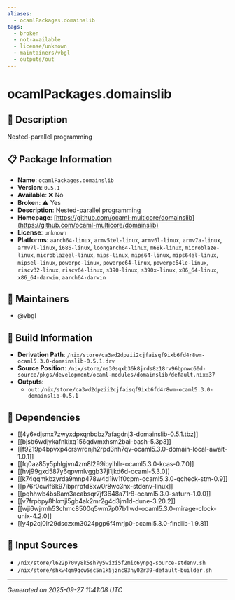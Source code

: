 ```yaml
---
aliases:
  - ocamlPackages.domainslib
tags:
  - broken
  - not-available
  - license/unknown
  - maintainers/vbgl
  - outputs/out
---
```


# ocamlPackages.domainslib

## 📝 Description

Nested-parallel programming

## 📋 Package Information

- **Name**: `ocamlPackages.domainslib`
- **Version**: `0.5.1`
- **Available**: ❌ No
- **Broken**: ⚠️ Yes
- **Description**: Nested-parallel programming
- **Homepage**: [https://github.com/ocaml-multicore/domainslib](https://github.com/ocaml-multicore/domainslib)
- **License**: `unknown`
- **Platforms**: `aarch64-linux`, `armv5tel-linux`, `armv6l-linux`, `armv7a-linux`, `armv7l-linux`, `i686-linux`, `loongarch64-linux`, `m68k-linux`, `microblaze-linux`, `microblazeel-linux`, `mips-linux`, `mips64-linux`, `mips64el-linux`, `mipsel-linux`, `powerpc-linux`, `powerpc64-linux`, `powerpc64le-linux`, `riscv32-linux`, `riscv64-linux`, `s390-linux`, `s390x-linux`, `x86_64-linux`, `x86_64-darwin`, `aarch64-darwin`
## 👥 Maintainers

- @vbgl


## 🔧 Build Information

- **Derivation Path**: `/nix/store/ca3wd2dpzii2cjfaisqf9ixb6fd4r8wm-ocaml5.3.0-domainslib-0.5.1.drv`
- **Source Position**: `/nix/store/ns30sqxb36k8jrds8z18rv96bpnwc60d-source/pkgs/development/ocaml-modules/domainslib/default.nix:37`
- **Outputs**:
  - `out`:  `/nix/store/ca3wd2dpzii2cjfaisqf9ixb6fd4r8wm-ocaml5.3.0-domainslib-0.5.1`

## 🔗 Dependencies

- [[4y6xdjsmx7zwyxdpxqnbdbz7afagdnj3-domainslib-0.5.1.tbz]]
- [[bjsb6wdjykafnkixq156qdvmxhsm2bai-bash-5.3p3]]
- [[f9219p4bpvxp4crswrqnjh2rpd3nh7qv-ocaml5.3.0-domain-local-await-1.0.1]]
- [[fq0az85y5phlgjvn4zm8l299ibyihllr-ocaml5.3.0-kcas-0.7.0]]
- [[hvj99gxd587y6qpvmlvggb37jl1jkd6d-ocaml-5.3.0]]
- [[k74qqmkbzyrda9mnp478w4d1iw1f0cpm-ocaml5.3.0-qcheck-stm-0.9]]
- [[p76r0cwlf6k97ibprrpfd8xw0r8wc3nx-stdenv-linux]]
- [[pqhhwb4bs8am3acabsqr7jf3648a71r8-ocaml5.3.0-saturn-1.0.0]]
- [[v7frpbpy8hkmji5gb4ak2mr2g4d3jm1d-dune-3.20.2]]
- [[wji6wjrmh53chmc8500q5wm7p07b1lwd-ocaml5.3.0-mirage-clock-unix-4.2.0]]
- [[y4p2cj0lr29dsczxm3024pgp6f4mrjp0-ocaml5.3.0-findlib-1.9.8]]

## 📁 Input Sources

- `/nix/store/l622p70vy8k5sh7y5wizi5f2mic6ynpg-source-stdenv.sh`
- `/nix/store/shkw4qm9qcw5sc5n1k5jznc83ny02r39-default-builder.sh`

---
*Generated on 2025-09-27 11:41:08 UTC*
